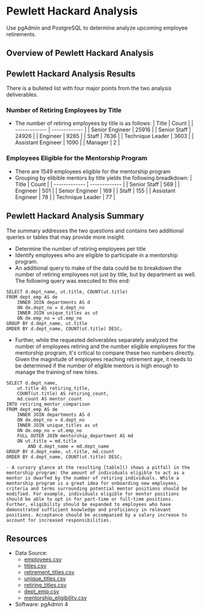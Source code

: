 # Pewlett Hackard Analysis
Use pgAdmin and PostgreSQL to determine analyze upcoming employee retirements.

## Overview of Pewlett Hackard Analysis

## Pewlett Hackard Analysis Results
There is a bulleted list with four major points from the two analysis deliverables.

### Number of Retiring Employees by Title
- The number of retiring employees by title is as follows:
| Title  | Count |
| ------------- | ------------- |
| Senior Engineer | 25916 |
| Senior Staff | 24926 |
| Engineer | 9285 |
| Staff | 7636 |
| Technique Leader | 3603 |
| Assistant Engineer | 1090 |
| Manager | 2 |

### Employees Eligible for the Mentorship Program
- There are 1549 employees eligible for the mentorship program
- Grouping by elibible mentors by title yields the following breadkdown:
| Title  | Count |
| ------------- | ------------- |
| Senior Staff | 569 |
| Engineer | 501 |
| Senior Engineer | 169 |
| Staff | 155 |
| Assistant Engineer | 78 |
| Technique Leader | 77 |
## Pewlett Hackard Analysis Summary
The summary addresses the two questions and contains two additional queries or tables that may provide more insight.
- Determine the number of retiring employees per title
- Identify employees who are eligible to participate in a mentorship program.
- An additional query to make of the data could be to breakdown the number of retiring employees not just by title, but by department as well. The following query was executed to this end:
```
SELECT d.dept_name, ut.title, COUNT(ut.title)
FROM dept_emp AS de
	INNER JOIN departments AS d
	ON de.dept_no = d.dept_no
	INNER JOIN unique_titles as ut
	ON de.emp_no = ut.emp_no
GROUP BY d.dept_name, ut.title
ORDER BY d.dept_name, COUNT(ut.title) DESC;
```
- Further, while the requested deliverables separately analyzed the number of employees retiring and the number eligible employees for the mentorship program, it's critical to compare these two numbers directly. Given the magnitude of employees reaching retirement age, it needs to be determined if the number of eligible mentors is high enough to manage the training of new hires.
```
SELECT d.dept_name,
	ut.title AS retiring_title,
	COUNT(ut.title) AS retiring_count,
	md.count AS mentor_count
INTO retiring_mentor_comparison
FROM dept_emp AS de
	INNER JOIN departments AS d
	ON de.dept_no = d.dept_no
	INNER JOIN unique_titles as ut
	ON de.emp_no = ut.emp_no
	FULL OUTER JOIN mentorship_department AS md
	ON ut.title = md.title
		AND d.dept_name = md.dept_name
GROUP BY d.dept_name, ut.title, md.count
ORDER BY d.dept_name, COUNT(ut.title) DESC;
```
    - A cursory glance at the resulting [table]() shows a pitfall in the mentorship program: the amount of individuals eligible to act as a mentor is dwarfed by the number of retiring individuals. While a mentorship program is a great idea for onboarding new employees, criteria and terms surrounding potential mentor positions should be modified. For example, individuals eligible for mentor positions should be able to opt in for part-time or full-time positions. Further, eligibility should be expanded to employees who have demonstrated sufficient knowledge and proficiency in relevant positions. Acceptance should be accompanied by a salary increase to account for increased responsibilities. 


## Resources
- Data Source: 
  - [employees.csv]()
  - [titles.csv]()
  - [retirement_titles.csv]()
  - [unique_titles.csv]()
  - [retiring_titles.csv]()
  - [dept_emp.csv]()
  - [mentorship_eligibility.csv]()
- Software: pgAdmin 4